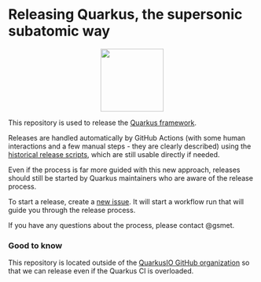 # Releasing Quarkus, the supersonic subatomic way

<p align="center"><img src="https://design.jboss.org/quarkus/bot/final/images/quarkusbot_full.svg" width="128" height="128" /></p>

This repository is used to release the [Quarkus framework](https://quarkus.io/).

Releases are handled automatically by GitHub Actions (with some human interactions and a few manual steps - they are clearly described) using the [historical release scripts](https://github.com/quarkusio/quarkus-release), which are still usable directly if needed.

Even if the process is far more guided with this new approach, releases should still be started by Quarkus maintainers who are aware of the release process.

To start a release, create a [new issue](https://github.com/quarkus-release/release/issues/new?assignees=&labels=kind%2Frelease&projects=&template=release.yml).
It will start a workflow run that will guide you through the release process.

If you have any questions about the process, please contact @gsmet.

### Good to know

This repository is located outside of the [QuarkusIO GitHub organization](https://github.com/quarkusio) so that we can release even if the Quarkus CI is overloaded.

